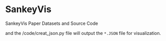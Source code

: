 # SankeyVis
SankeyVis Paper Datasets and Source Code

and the /code/creat_json.py file will output the  `*.JSON` file for visualization.
